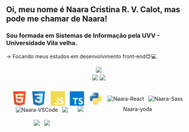 ## Oi, meu nome é Naara Cristina R. V. Calot, mas pode me chamar de Naara!
### Sou formada em Sistemas de Informação pela UVV - Universidade Vila velha. 
-> Focando meus estudos em desenvolvimento front-end😊💻.

<div style="display: inline_block" align="center">
	<img width="500cm" src="https://github-readme-stats.vercel.app/api/top-langs/?username=naaracrv&hide=html&layout=compact&theme=tokyonight&hide_border=true&stroke=0000&background=060A0CD0"/>
	<br>
	<img align="center" width="400cm" src="https://github-readme-stats.vercel.app/api?username=naaracrv&theme=tokyonight&show_icons=true&hide_border=true&stroke=0000&background=060A0CD0"/>
	<img align="center" width="400cm" src="https://github-readme-streak-stats.herokuapp.com/?user=naaracrv&theme=tokyonight&hide_border=true&stroke=0000"/>
</div>

 ##
 
<div style="display: inline_block" align="center">
	<img align="center" alt="Naara-HTML" height="40" width="40" src="https://raw.githubusercontent.com/devicons/devicon/master/icons/html5/html5-original.svg" /> &nbsp
	<img align="center" alt="Naara-CSS" height="40" width="40" src="https://raw.githubusercontent.com/devicons/devicon/master/icons/css3/css3-original.svg" /> &nbsp
	<img align="center" alt="Naara-Js" height="40" width="40" src="https://raw.githubusercontent.com/devicons/devicon/master/icons/javascript/javascript-plain.svg" /> &nbsp
	<img align="center" alt="Naara-Ts" height="40" width="40" src="https://raw.githubusercontent.com/devicons/devicon/master/icons/typescript/typescript-plain.svg" /> &nbsp
	<img align="center" alt="Naara-Py" height="40" width="40" src="https://raw.githubusercontent.com/devicons/devicon/master/icons/python/python-original.svg" /> &nbsp
	<img align="center" alt="Naara-React" height="40" width="40" src="https://cdn.jsdelivr.net/gh/devicons/devicon/icons/react/react-original.svg" /> &nbsp
	<img align="center" alt="Naara-Sass" height="40" width="40" src="https://cdn.jsdelivr.net/gh/devicons/devicon/icons/sass/sass-original.svg" /> &nbsp
	<img align="center" alt="Naara-VSCode" height="40" width="40" src="https://cdn.jsdelivr.net/gh/devicons/devicon/icons/vscode/vscode-original.svg" /> &nbsp
	<img align="center" width="110" src="https://visitor-badge.laobi.icu/badge?page_id=naara_veronez"> <!-- numero de visitantes -->
	<img align="right" alt="Naara-yoda" height="180" width="310" src="https://i.pinimg.com/originals/f7/1a/29/f71a298ba0d77cbf935166da99a9f759.gif">
        <br>
	<br>
	<img align="center" src="https://img.shields.io/badge/Windows-0078D6?style=for-the-badge&logo=windows&logoColor=white" target="_blank"> &nbsp
	<a href="https://www.linkedin.com/in/naara-veronez/" target="_blank">
		<img align="center" src="https://img.shields.io/badge/-LinkedIn-%230077B5?style=for-the-badge&logo=linkedin&logoColor=white" target="_blank">
	</a> 
</div>
